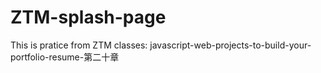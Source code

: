 # ZTM-splash-page
This is pratice from ZTM classes: javascript-web-projects-to-build-your-portfolio-resume-第二十章
